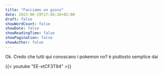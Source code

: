 ```yaml
---
title: "Facciamo un gioco"
date: 2023-06-29T17:56:18+02:00
draft: false
showWordCount: false
showDate: false
showReadingTime: false
showPagination: false
showAuthor: false
---
```


Ok.
Credo che tutti qui conoscano i pokemon no? è piuttosto semplice dai

{{< youtube "EE-xtCF3T94" >}}